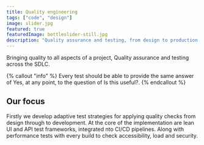 ```yaml
---
title: Quality engineering
tags: ["code", "design"]
image: slider.jpg
featured: true
featuredImage: bottleslider-still.jpg
description: "Quality assurance and testing, from design to production."
---
```


<p class="lead">Bringing quality to all aspects of a project, Quality assurance and testing across the SDLC.</p>

{% callout "info" %}
Every test should be able to provide the same answer of Yes, at any point, to the question of Is this useful?.
{% endcallout %}

## Our focus

Firstly we develop adaptive test strategies for applying quality checks from design through to development. At the core of the implementation are lean UI and API test frameworks, integrated nto CI/CD pipelines. Along with performance tests with every build to check accessibility, load and security.